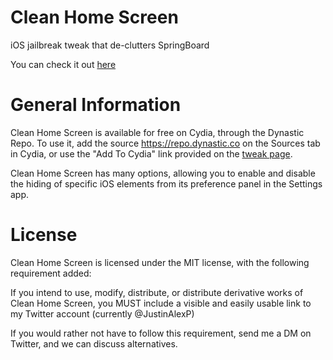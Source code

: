 # Clean Home Screen
iOS jailbreak tweak that de-clutters SpringBoard

You can check it out [here](https://repo.dynastic.co/package/xyz.royalapps.cleanhomescreen)

# General Information
Clean Home Screen is available for free on Cydia, through the Dynastic Repo. To use it, add the source https://repo.dynastic.co on the Sources tab in Cydia, or use the "Add To Cydia" link provided on the [tweak page](https://repo.dynastic.co/package/xyz.royalapps.cleanhomescreen).

Clean Home Screen has many options, allowing you to enable and disable the hiding of specific iOS elements from its preference 
panel in the Settings app.

# License
Clean Home Screen is licensed under the MIT license, with the following requirement added:

If you intend to use, modify, distribute, or distribute derivative works of Clean Home Screen, you MUST include a visible and 
easily usable link to my Twitter account (currently @JustinAlexP)

If you would rather not have to follow this requirement, send me a DM on Twitter, and we can discuss alternatives.
